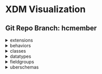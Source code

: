 # XDM Visualization
## Git Repo Branch: hcmember
<details>
<summary>extensions</summary>
<ul>
<details>
<summary>adobe</summary>
<ul>
<details>
<summary>b2b</summary>
<ul>
<details>
<summary>bizible</summary>
<ul>
<li><a href="http://opensource.adobe.com/xdmVisualization/prod/hcmember/adobe.b2b.bizible.bizible-account-details.html">bizible-account-details</a></li>
<li><a href="http://opensource.adobe.com/xdmVisualization/prod/hcmember/adobe.b2b.bizible.bizible-opportunity-details.html">bizible-opportunity-details</a></li>
<li><a href="http://opensource.adobe.com/xdmVisualization/prod/hcmember/adobe.b2b.bizible.bizible-person-details.html">bizible-person-details</a></li>
</ul>
</details>
<details>
<summary>marketo</summary>
<ul>
<li><a href="http://opensource.adobe.com/xdmVisualization/prod/hcmember/adobe.b2b.marketo.marketo-web-url.html">marketo-web-url</a></li>
</ul>
</details>
</ul>
</details>
<details>
<summary>experience</summary>
<ul>
<li><a href="http://opensource.adobe.com/xdmVisualization/prod/hcmember/adobe.experience.aam-experienceevent.html">aam-experienceevent</a></li>
<li><a href="http://opensource.adobe.com/xdmVisualization/prod/hcmember/adobe.experience.adcloud-experienceevent.html">adcloud-experienceevent</a></li>
<li><a href="http://opensource.adobe.com/xdmVisualization/prod/hcmember/adobe.experience.adcloud-profile.html">adcloud-profile</a></li>
<details>
<summary>adcloud</summary>
<ul>
<li><a href="http://opensource.adobe.com/xdmVisualization/prod/hcmember/adobe.experience.adcloud.adcloudsegment.html">adcloudsegment</a></li>
<li><a href="http://opensource.adobe.com/xdmVisualization/prod/hcmember/adobe.experience.adcloud.addeliverydetails.html">addeliverydetails</a></li>
<li><a href="http://opensource.adobe.com/xdmVisualization/prod/hcmember/adobe.experience.adcloud.advertisement.html">advertisement</a></li>
<li><a href="http://opensource.adobe.com/xdmVisualization/prod/hcmember/adobe.experience.adcloud.attributedconversionmodel.html">attributedconversionmodel</a></li>
<li><a href="http://opensource.adobe.com/xdmVisualization/prod/hcmember/adobe.experience.adcloud.campaign.html">campaign</a></li>
<li><a href="http://opensource.adobe.com/xdmVisualization/prod/hcmember/adobe.experience.adcloud.conversiondetails.html">conversiondetails</a></li>
<li><a href="http://opensource.adobe.com/xdmVisualization/prod/hcmember/adobe.experience.adcloud.creative.html">creative</a></li>
<li><a href="http://opensource.adobe.com/xdmVisualization/prod/hcmember/adobe.experience.adcloud.creative-event.html">creative-event</a></li>
<details>
<summary>dsp</summary>
<ul>
<li><a href="http://opensource.adobe.com/xdmVisualization/prod/hcmember/adobe.experience.adcloud.dsp.account.html">account</a></li>
<li><a href="http://opensource.adobe.com/xdmVisualization/prod/hcmember/adobe.experience.adcloud.dsp.advertisement.html">advertisement</a></li>
<li><a href="http://opensource.adobe.com/xdmVisualization/prod/hcmember/adobe.experience.adcloud.dsp.advertiser.html">advertiser</a></li>
<li><a href="http://opensource.adobe.com/xdmVisualization/prod/hcmember/adobe.experience.adcloud.dsp.campaign.html">campaign</a></li>
<li><a href="http://opensource.adobe.com/xdmVisualization/prod/hcmember/adobe.experience.adcloud.dsp.package.html">package</a></li>
<li><a href="http://opensource.adobe.com/xdmVisualization/prod/hcmember/adobe.experience.adcloud.dsp.placement.html">placement</a></li>
<li><a href="http://opensource.adobe.com/xdmVisualization/prod/hcmember/adobe.experience.adcloud.dsp.promotedvideo.html">promotedvideo</a></li>
<li><a href="http://opensource.adobe.com/xdmVisualization/prod/hcmember/adobe.experience.adcloud.dsp.site.html">site</a></li>
</ul>
</details>
<li><a href="http://opensource.adobe.com/xdmVisualization/prod/hcmember/adobe.experience.adcloud.experienceevent-all.html">experienceevent-all</a></li>
<li><a href="http://opensource.adobe.com/xdmVisualization/prod/hcmember/adobe.experience.adcloud.fees.html">fees</a></li>
<li><a href="http://opensource.adobe.com/xdmVisualization/prod/hcmember/adobe.experience.adcloud.inventory.html">inventory</a></li>
<li><a href="http://opensource.adobe.com/xdmVisualization/prod/hcmember/adobe.experience.adcloud.partnerdata.html">partnerdata</a></li>
<li><a href="http://opensource.adobe.com/xdmVisualization/prod/hcmember/adobe.experience.adcloud.productdetails.html">productdetails</a></li>
<li><a href="http://opensource.adobe.com/xdmVisualization/prod/hcmember/adobe.experience.adcloud.profile-all.html">profile-all</a></li>
<details>
<summary>searchads</summary>
<ul>
<li><a href="http://opensource.adobe.com/xdmVisualization/prod/hcmember/adobe.experience.adcloud.searchads.account.html">account</a></li>
<li><a href="http://opensource.adobe.com/xdmVisualization/prod/hcmember/adobe.experience.adcloud.searchads.adgroup.html">adgroup</a></li>
<li><a href="http://opensource.adobe.com/xdmVisualization/prod/hcmember/adobe.experience.adcloud.searchads.aggregateperformancebyad.html">aggregateperformancebyad</a></li>
<li><a href="http://opensource.adobe.com/xdmVisualization/prod/hcmember/adobe.experience.adcloud.searchads.aggregateperformancebyadbykeyword.html">aggregateperformancebyadbykeyword</a></li>
<li><a href="http://opensource.adobe.com/xdmVisualization/prod/hcmember/adobe.experience.adcloud.searchads.aggregateperformancebykeyword.html">aggregateperformancebykeyword</a></li>
<li><a href="http://opensource.adobe.com/xdmVisualization/prod/hcmember/adobe.experience.adcloud.searchads.campaign.html">campaign</a></li>
<li><a href="http://opensource.adobe.com/xdmVisualization/prod/hcmember/adobe.experience.adcloud.searchads.platform.html">platform</a></li>
<li><a href="http://opensource.adobe.com/xdmVisualization/prod/hcmember/adobe.experience.adcloud.searchads.portfolio.html">portfolio</a></li>
<li><a href="http://opensource.adobe.com/xdmVisualization/prod/hcmember/adobe.experience.adcloud.searchads.transactionproperties.html">transactionproperties</a></li>
</ul>
</details>
<details>
<summary>searchadvertising</summary>
<ul>
<li><a href="http://opensource.adobe.com/xdmVisualization/prod/hcmember/adobe.experience.adcloud.searchadvertising.account.html">account</a></li>
<li><a href="http://opensource.adobe.com/xdmVisualization/prod/hcmember/adobe.experience.adcloud.searchadvertising.adgroup.html">adgroup</a></li>
<li><a href="http://opensource.adobe.com/xdmVisualization/prod/hcmember/adobe.experience.adcloud.searchadvertising.aggregateperformancebyad.html">aggregateperformancebyad</a></li>
<li><a href="http://opensource.adobe.com/xdmVisualization/prod/hcmember/adobe.experience.adcloud.searchadvertising.aggregateperformancebyadbykeyword.html">aggregateperformancebyadbykeyword</a></li>
<li><a href="http://opensource.adobe.com/xdmVisualization/prod/hcmember/adobe.experience.adcloud.searchadvertising.aggregateperformancebykeyword.html">aggregateperformancebykeyword</a></li>
<li><a href="http://opensource.adobe.com/xdmVisualization/prod/hcmember/adobe.experience.adcloud.searchadvertising.campaign.html">campaign</a></li>
<li><a href="http://opensource.adobe.com/xdmVisualization/prod/hcmember/adobe.experience.adcloud.searchadvertising.portfolio.html">portfolio</a></li>
</ul>
</details>
<li><a href="http://opensource.adobe.com/xdmVisualization/prod/hcmember/adobe.experience.adcloud.segment.html">segment</a></li>
<li><a href="http://opensource.adobe.com/xdmVisualization/prod/hcmember/adobe.experience.adcloud.stitch.html">stitch</a></li>
<li><a href="http://opensource.adobe.com/xdmVisualization/prod/hcmember/adobe.experience.adcloud.syncedremarketingaudience.html">syncedremarketingaudience</a></li>
</ul>
</details>
<li><a href="http://opensource.adobe.com/xdmVisualization/prod/hcmember/adobe.experience.aep-mobile-lifecycle-details.html">aep-mobile-lifecycle-details</a></li>
<li><a href="http://opensource.adobe.com/xdmVisualization/prod/hcmember/adobe.experience.aep-web-sdk-experienceevent.html">aep-web-sdk-experienceevent</a></li>
<li><a href="http://opensource.adobe.com/xdmVisualization/prod/hcmember/adobe.experience.analytics-experienceevent.html">analytics-experienceevent</a></li>
<details>
<summary>analytics</summary>
<ul>
<li><a href="http://opensource.adobe.com/xdmVisualization/prod/hcmember/adobe.experience.analytics.commerce.html">commerce</a></li>
<li><a href="http://opensource.adobe.com/xdmVisualization/prod/hcmember/adobe.experience.analytics.evars.html">evars</a></li>
<li><a href="http://opensource.adobe.com/xdmVisualization/prod/hcmember/adobe.experience.analytics.events.html">events</a></li>
<li><a href="http://opensource.adobe.com/xdmVisualization/prod/hcmember/adobe.experience.analytics.experienceevent-all.html">experienceevent-all</a></li>
<li><a href="http://opensource.adobe.com/xdmVisualization/prod/hcmember/adobe.experience.analytics.keyedlist.html">keyedlist</a></li>
<li><a href="http://opensource.adobe.com/xdmVisualization/prod/hcmember/adobe.experience.analytics.keyvalue.html">keyvalue</a></li>
<li><a href="http://opensource.adobe.com/xdmVisualization/prod/hcmember/adobe.experience.analytics.listdetails.html">listdetails</a></li>
<li><a href="http://opensource.adobe.com/xdmVisualization/prod/hcmember/adobe.experience.analytics.productlistitem.html">productlistitem</a></li>
</ul>
</details>
<details>
<summary>audiencemanager</summary>
<ul>
<li><a href="http://opensource.adobe.com/xdmVisualization/prod/hcmember/adobe.experience.audiencemanager.experienceevent-all.html">experienceevent-all</a></li>
<li><a href="http://opensource.adobe.com/xdmVisualization/prod/hcmember/adobe.experience.audiencemanager.segmentdefinition.html">segmentdefinition</a></li>
<li><a href="http://opensource.adobe.com/xdmVisualization/prod/hcmember/adobe.experience.audiencemanager.segmentfolder.html">segmentfolder</a></li>
</ul>
</details>
<li><a href="http://opensource.adobe.com/xdmVisualization/prod/hcmember/adobe.experience.campaign-experienceevent.html">campaign-experienceevent</a></li>
<details>
<summary>campaign</summary>
<ul>
<li><a href="http://opensource.adobe.com/xdmVisualization/prod/hcmember/adobe.experience.campaign.address.html">address</a></li>
<li><a href="http://opensource.adobe.com/xdmVisualization/prod/hcmember/adobe.experience.campaign.experienceevent-all.html">experienceevent-all</a></li>
<li><a href="http://opensource.adobe.com/xdmVisualization/prod/hcmember/adobe.experience.campaign.experienceevent-campaign-delivery-log.html">experienceevent-campaign-delivery-log</a></li>
<li><a href="http://opensource.adobe.com/xdmVisualization/prod/hcmember/adobe.experience.campaign.experienceevent-campaign-tracking-log.html">experienceevent-campaign-tracking-log</a></li>
<li><a href="http://opensource.adobe.com/xdmVisualization/prod/hcmember/adobe.experience.campaign.experienceevent-profile-owning-entities.html">experienceevent-profile-owning-entities</a></li>
<li><a href="http://opensource.adobe.com/xdmVisualization/prod/hcmember/adobe.experience.campaign.experienceevent-profile-personal-details.html">experienceevent-profile-personal-details</a></li>
<li><a href="http://opensource.adobe.com/xdmVisualization/prod/hcmember/adobe.experience.campaign.experienceevent-profile-preferences-details.html">experienceevent-profile-preferences-details</a></li>
<li><a href="http://opensource.adobe.com/xdmVisualization/prod/hcmember/adobe.experience.campaign.experienceevent-profile-push-details.html">experienceevent-profile-push-details</a></li>
<li><a href="http://opensource.adobe.com/xdmVisualization/prod/hcmember/adobe.experience.campaign.experienceevent-profile-segmentation.html">experienceevent-profile-segmentation</a></li>
<li><a href="http://opensource.adobe.com/xdmVisualization/prod/hcmember/adobe.experience.campaign.experienceevent-profile-subscriptions.html">experienceevent-profile-subscriptions</a></li>
<li><a href="http://opensource.adobe.com/xdmVisualization/prod/hcmember/adobe.experience.campaign.experienceevent-profile-test-profile.html">experienceevent-profile-test-profile</a></li>
<li><a href="http://opensource.adobe.com/xdmVisualization/prod/hcmember/adobe.experience.campaign.experienceevent-profile-work-details.html">experienceevent-profile-work-details</a></li>
<li><a href="http://opensource.adobe.com/xdmVisualization/prod/hcmember/adobe.experience.campaign.feedbackevent.html">feedbackevent</a></li>
<li><a href="http://opensource.adobe.com/xdmVisualization/prod/hcmember/adobe.experience.campaign.journeyaifatigue.html">journeyaifatigue</a></li>
<li><a href="http://opensource.adobe.com/xdmVisualization/prod/hcmember/adobe.experience.campaign.journeyaiscores.html">journeyaiscores</a></li>
<li><a href="http://opensource.adobe.com/xdmVisualization/prod/hcmember/adobe.experience.campaign.mutationevent.html">mutationevent</a></li>
<li><a href="http://opensource.adobe.com/xdmVisualization/prod/hcmember/adobe.experience.campaign.notificationsubscription.html">notificationsubscription</a></li>
<li><a href="http://opensource.adobe.com/xdmVisualization/prod/hcmember/adobe.experience.campaign.notificationsubscriptiontarget.html">notificationsubscriptiontarget</a></li>
<li><a href="http://opensource.adobe.com/xdmVisualization/prod/hcmember/adobe.experience.campaign.notificationunsubscriptiondetails.html">notificationunsubscriptiondetails</a></li>
<li><a href="http://opensource.adobe.com/xdmVisualization/prod/hcmember/adobe.experience.campaign.offer-detail.html">offer-detail</a></li>
<li><a href="http://opensource.adobe.com/xdmVisualization/prod/hcmember/adobe.experience.campaign.offer-proposition-detail.html">offer-proposition-detail</a></li>
<li><a href="http://opensource.adobe.com/xdmVisualization/prod/hcmember/adobe.experience.campaign.offer-response-detail.html">offer-response-detail</a></li>
<details>
<summary>orchestration</summary>
<ul>
<li><a href="http://opensource.adobe.com/xdmVisualization/prod/hcmember/adobe.experience.campaign.orchestration.eventid.html">eventid</a></li>
<li><a href="http://opensource.adobe.com/xdmVisualization/prod/hcmember/adobe.experience.campaign.orchestration.experienceevent.html">experienceevent</a></li>
<li><a href="http://opensource.adobe.com/xdmVisualization/prod/hcmember/adobe.experience.campaign.orchestration.orchestrationdetails.html">orchestrationdetails</a></li>
<li><a href="http://opensource.adobe.com/xdmVisualization/prod/hcmember/adobe.experience.campaign.orchestration.reportingevent.html">reportingevent</a></li>
<li><a href="http://opensource.adobe.com/xdmVisualization/prod/hcmember/adobe.experience.campaign.orchestration.reportingeventmetrics.html">reportingeventmetrics</a></li>
<li><a href="http://opensource.adobe.com/xdmVisualization/prod/hcmember/adobe.experience.campaign.orchestration.reportingexternalevent.html">reportingexternalevent</a></li>
</ul>
</details>
<li><a href="http://opensource.adobe.com/xdmVisualization/prod/hcmember/adobe.experience.campaign.profile-all.html">profile-all</a></li>
<li><a href="http://opensource.adobe.com/xdmVisualization/prod/hcmember/adobe.experience.campaign.profile-snapshot.html">profile-snapshot</a></li>
</ul>
</details>
<li><a href="http://opensource.adobe.com/xdmVisualization/prod/hcmember/adobe.experience.consumer-experienceevent.html">consumer-experienceevent</a></li>
<details>
<summary>customerJourneyManagement</summary>
<ul>
<li><a href="http://opensource.adobe.com/xdmVisualization/prod/hcmember/adobe.experience.customerJourneyManagement.message-delivery-feedback.html">message-delivery-feedback</a></li>
<li><a href="http://opensource.adobe.com/xdmVisualization/prod/hcmember/adobe.experience.customerJourneyManagement.message-interaction.html">message-interaction</a></li>
<li><a href="http://opensource.adobe.com/xdmVisualization/prod/hcmember/adobe.experience.customerJourneyManagement.messageexecution.html">messageexecution</a></li>
<li><a href="http://opensource.adobe.com/xdmVisualization/prod/hcmember/adobe.experience.customerJourneyManagement.messageprofile.html">messageprofile</a></li>
<li><a href="http://opensource.adobe.com/xdmVisualization/prod/hcmember/adobe.experience.customerJourneyManagement.offers.html">offers</a></li>
<li><a href="http://opensource.adobe.com/xdmVisualization/prod/hcmember/adobe.experience.customerJourneyManagement.processing-flow-timeline.html">processing-flow-timeline</a></li>
<li><a href="http://opensource.adobe.com/xdmVisualization/prod/hcmember/adobe.experience.customerJourneyManagement.profile-counters-v2.html">profile-counters-v2</a></li>
<li><a href="http://opensource.adobe.com/xdmVisualization/prod/hcmember/adobe.experience.customerJourneyManagement.secondary-recipient-detail.html">secondary-recipient-detail</a></li>
</ul>
</details>
<details>
<summary>decisioning</summary>
<ul>
<li><a href="http://opensource.adobe.com/xdmVisualization/prod/hcmember/adobe.experience.decisioning.activity.html">activity</a></li>
<li><a href="http://opensource.adobe.com/xdmVisualization/prod/hcmember/adobe.experience.decisioning.activity-detail.html">activity-detail</a></li>
<li><a href="http://opensource.adobe.com/xdmVisualization/prod/hcmember/adobe.experience.decisioning.calendar-constraint-details.html">calendar-constraint-details</a></li>
<li><a href="http://opensource.adobe.com/xdmVisualization/prod/hcmember/adobe.experience.decisioning.calendar-constraints.html">calendar-constraints</a></li>
<li><a href="http://opensource.adobe.com/xdmVisualization/prod/hcmember/adobe.experience.decisioning.content-component-details.html">content-component-details</a></li>
<li><a href="http://opensource.adobe.com/xdmVisualization/prod/hcmember/adobe.experience.decisioning.content-details.html">content-details</a></li>
<li><a href="http://opensource.adobe.com/xdmVisualization/prod/hcmember/adobe.experience.decisioning.contents.html">contents</a></li>
<li><a href="http://opensource.adobe.com/xdmVisualization/prod/hcmember/adobe.experience.decisioning.criteria.html">criteria</a></li>
<li><a href="http://opensource.adobe.com/xdmVisualization/prod/hcmember/adobe.experience.decisioning.criterion-details.html">criterion-details</a></li>
<li><a href="http://opensource.adobe.com/xdmVisualization/prod/hcmember/adobe.experience.decisioning.decision-scope.html">decision-scope</a></li>
<li><a href="http://opensource.adobe.com/xdmVisualization/prod/hcmember/adobe.experience.decisioning.decisionevent.html">decisionevent</a></li>
<li><a href="http://opensource.adobe.com/xdmVisualization/prod/hcmember/adobe.experience.decisioning.decisionevent-all.html">decisionevent-all</a></li>
<li><a href="http://opensource.adobe.com/xdmVisualization/prod/hcmember/adobe.experience.decisioning.experienceevent-proposition-interaction.html">experienceevent-proposition-interaction</a></li>
<li><a href="http://opensource.adobe.com/xdmVisualization/prod/hcmember/adobe.experience.decisioning.fallback-content-option.html">fallback-content-option</a></li>
<li><a href="http://opensource.adobe.com/xdmVisualization/prod/hcmember/adobe.experience.decisioning.filter.html">filter</a></li>
<li><a href="http://opensource.adobe.com/xdmVisualization/prod/hcmember/adobe.experience.decisioning.frequency-capping-constraints.html">frequency-capping-constraints</a></li>
<li><a href="http://opensource.adobe.com/xdmVisualization/prod/hcmember/adobe.experience.decisioning.interaction-measurement-details.html">interaction-measurement-details</a></li>
<li><a href="http://opensource.adobe.com/xdmVisualization/prod/hcmember/adobe.experience.decisioning.lifecycle-status.html">lifecycle-status</a></li>
<li><a href="http://opensource.adobe.com/xdmVisualization/prod/hcmember/adobe.experience.decisioning.option.html">option</a></li>
<li><a href="http://opensource.adobe.com/xdmVisualization/prod/hcmember/adobe.experience.decisioning.option-detail.html">option-detail</a></li>
<li><a href="http://opensource.adobe.com/xdmVisualization/prod/hcmember/adobe.experience.decisioning.option-selection-details.html">option-selection-details</a></li>
<li><a href="http://opensource.adobe.com/xdmVisualization/prod/hcmember/adobe.experience.decisioning.personalized-content-option.html">personalized-content-option</a></li>
<li><a href="http://opensource.adobe.com/xdmVisualization/prod/hcmember/adobe.experience.decisioning.placement.html">placement</a></li>
<li><a href="http://opensource.adobe.com/xdmVisualization/prod/hcmember/adobe.experience.decisioning.placement-detail.html">placement-detail</a></li>
<li><a href="http://opensource.adobe.com/xdmVisualization/prod/hcmember/adobe.experience.decisioning.profile-constraint-details.html">profile-constraint-details</a></li>
<li><a href="http://opensource.adobe.com/xdmVisualization/prod/hcmember/adobe.experience.decisioning.profile-constraints.html">profile-constraints</a></li>
<li><a href="http://opensource.adobe.com/xdmVisualization/prod/hcmember/adobe.experience.decisioning.proposition.html">proposition</a></li>
<li><a href="http://opensource.adobe.com/xdmVisualization/prod/hcmember/adobe.experience.decisioning.proposition-detail.html">proposition-detail</a></li>
<li><a href="http://opensource.adobe.com/xdmVisualization/prod/hcmember/adobe.experience.decisioning.proposition-details.html">proposition-details</a></li>
<li><a href="http://opensource.adobe.com/xdmVisualization/prod/hcmember/adobe.experience.decisioning.proposition-interaction-detail.html">proposition-interaction-detail</a></li>
<li><a href="http://opensource.adobe.com/xdmVisualization/prod/hcmember/adobe.experience.decisioning.proposition-metric-profile.html">proposition-metric-profile</a></li>
<li><a href="http://opensource.adobe.com/xdmVisualization/prod/hcmember/adobe.experience.decisioning.proposition-metric-total.html">proposition-metric-total</a></li>
<li><a href="http://opensource.adobe.com/xdmVisualization/prod/hcmember/adobe.experience.decisioning.ranking.html">ranking</a></li>
<li><a href="http://opensource.adobe.com/xdmVisualization/prod/hcmember/adobe.experience.decisioning.ranking-details.html">ranking-details</a></li>
<li><a href="http://opensource.adobe.com/xdmVisualization/prod/hcmember/adobe.experience.decisioning.scope-details.html">scope-details</a></li>
<li><a href="http://opensource.adobe.com/xdmVisualization/prod/hcmember/adobe.experience.decisioning.strategy-details.html">strategy-details</a></li>
<li><a href="http://opensource.adobe.com/xdmVisualization/prod/hcmember/adobe.experience.decisioning.tag.html">tag</a></li>
<li><a href="http://opensource.adobe.com/xdmVisualization/prod/hcmember/adobe.experience.decisioning.tags.html">tags</a></li>
</ul>
</details>
<li><a href="http://opensource.adobe.com/xdmVisualization/prod/hcmember/adobe.experience.edge-autofilled-environment-details.html">edge-autofilled-environment-details</a></li>
<li><a href="http://opensource.adobe.com/xdmVisualization/prod/hcmember/adobe.experience.experienceevent-edgeregion.html">experienceevent-edgeregion</a></li>
<li><a href="http://opensource.adobe.com/xdmVisualization/prod/hcmember/adobe.experience.implementations.html">implementations</a></li>
<li><a href="http://opensource.adobe.com/xdmVisualization/prod/hcmember/adobe.experience.implementations-ext.html">implementations-ext</a></li>
<details>
<summary>intelligentServices</summary>
<ul>
<li><a href="http://opensource.adobe.com/xdmVisualization/prod/hcmember/adobe.experience.intelligentServices.profile-journeyai-engagementscores.html">profile-journeyai-engagementscores</a></li>
<li><a href="http://opensource.adobe.com/xdmVisualization/prod/hcmember/adobe.experience.intelligentServices.profile-journeyai-sendtimeoptimization.html">profile-journeyai-sendtimeoptimization</a></li>
</ul>
</details>
<details>
<summary>journeyOrchestration</summary>
<ul>
<li><a href="http://opensource.adobe.com/xdmVisualization/prod/hcmember/adobe.experience.journeyOrchestration.journeyOrchestrationClassification.html">journeyOrchestrationClassification</a></li>
<li><a href="http://opensource.adobe.com/xdmVisualization/prod/hcmember/adobe.experience.journeyOrchestration.journeyOrchestrationDebugInfo.html">journeyOrchestrationDebugInfo</a></li>
<li><a href="http://opensource.adobe.com/xdmVisualization/prod/hcmember/adobe.experience.journeyOrchestration.journeyOrchestrationIdentity.html">journeyOrchestrationIdentity</a></li>
<li><a href="http://opensource.adobe.com/xdmVisualization/prod/hcmember/adobe.experience.journeyOrchestration.journeyOrchestrationJourney.html">journeyOrchestrationJourney</a></li>
<li><a href="http://opensource.adobe.com/xdmVisualization/prod/hcmember/adobe.experience.journeyOrchestration.journeyOrchestrationServiceEventsDispatcher.html">journeyOrchestrationServiceEventsDispatcher</a></li>
<li><a href="http://opensource.adobe.com/xdmVisualization/prod/hcmember/adobe.experience.journeyOrchestration.journeyOrchestrationServiceEventsSegmentExportJob.html">journeyOrchestrationServiceEventsSegmentExportJob</a></li>
<li><a href="http://opensource.adobe.com/xdmVisualization/prod/hcmember/adobe.experience.journeyOrchestration.journeyOrchestrationServiceEventsStateMachine.html">journeyOrchestrationServiceEventsStateMachine</a></li>
<details>
<summary>stepEvents</summary>
<ul>
<li><a href="http://opensource.adobe.com/xdmVisualization/prod/hcmember/adobe.experience.journeyOrchestration.stepEvents.journeyClass.html">journeyClass</a></li>
<li><a href="http://opensource.adobe.com/xdmVisualization/prod/hcmember/adobe.experience.journeyOrchestration.stepEvents.journeyStepEventActionExecutionFieldsMixin.html">journeyStepEventActionExecutionFieldsMixin</a></li>
<li><a href="http://opensource.adobe.com/xdmVisualization/prod/hcmember/adobe.experience.journeyOrchestration.stepEvents.journeyStepEventClass.html">journeyStepEventClass</a></li>
<li><a href="http://opensource.adobe.com/xdmVisualization/prod/hcmember/adobe.experience.journeyOrchestration.stepEvents.journeyStepEventCommonFieldsMixin.html">journeyStepEventCommonFieldsMixin</a></li>
<li><a href="http://opensource.adobe.com/xdmVisualization/prod/hcmember/adobe.experience.journeyOrchestration.stepEvents.journeyStepEventDataFetchFieldsMixin.html">journeyStepEventDataFetchFieldsMixin</a></li>
<li><a href="http://opensource.adobe.com/xdmVisualization/prod/hcmember/adobe.experience.journeyOrchestration.stepEvents.journeyStepEventIdentityFieldsMixin.html">journeyStepEventIdentityFieldsMixin</a></li>
<li><a href="http://opensource.adobe.com/xdmVisualization/prod/hcmember/adobe.experience.journeyOrchestration.stepEvents.journeyStepEventJourneyFieldsMixin.html">journeyStepEventJourneyFieldsMixin</a></li>
</ul>
</details>
</ul>
</details>
<li><a href="http://opensource.adobe.com/xdmVisualization/prod/hcmember/adobe.experience.mobile-lifecycle-details-test.html">mobile-lifecycle-details-test</a></li>
<details>
<summary>offer-management</summary>
<ul>
<li><a href="http://opensource.adobe.com/xdmVisualization/prod/hcmember/adobe.experience.offer-management.offer-activity-detail.html">offer-activity-detail</a></li>
<li><a href="http://opensource.adobe.com/xdmVisualization/prod/hcmember/adobe.experience.offer-management.offer-detail.html">offer-detail</a></li>
<li><a href="http://opensource.adobe.com/xdmVisualization/prod/hcmember/adobe.experience.offer-management.proposition-response-detail.html">proposition-response-detail</a></li>
</ul>
</details>
<li><a href="http://opensource.adobe.com/xdmVisualization/prod/hcmember/adobe.experience.profile-edgeregion.html">profile-edgeregion</a></li>
<details>
<summary>profile</summary>
<ul>
<li><a href="http://opensource.adobe.com/xdmVisualization/prod/hcmember/adobe.experience.profile.experienceevent-shared.html">experienceevent-shared</a></li>
<li><a href="http://opensource.adobe.com/xdmVisualization/prod/hcmember/adobe.experience.profile.profile-all.html">profile-all</a></li>
</ul>
</details>
<li><a href="http://opensource.adobe.com/xdmVisualization/prod/hcmember/adobe.experience.target-experienceevent.html">target-experienceevent</a></li>
<details>
<summary>target</summary>
<ul>
<details>
<summary>activity</summary>
<ul>
<details>
<summary>activityevent</summary>
<ul>
<li><a href="http://opensource.adobe.com/xdmVisualization/prod/hcmember/adobe.experience.target.activity.activityevent.context.html">context</a></li>
<li><a href="http://opensource.adobe.com/xdmVisualization/prod/hcmember/adobe.experience.target.activity.activityevent.optionevent.html">optionevent</a></li>
<li><a href="http://opensource.adobe.com/xdmVisualization/prod/hcmember/adobe.experience.target.activity.activityevent.segmentevent.html">segmentevent</a></li>
</ul>
</details>
<li><a href="http://opensource.adobe.com/xdmVisualization/prod/hcmember/adobe.experience.target.activity.preview.html">preview</a></li>
</ul>
</details>
<li><a href="http://opensource.adobe.com/xdmVisualization/prod/hcmember/adobe.experience.target.experienceevent-all.html">experienceevent-all</a></li>
<li><a href="http://opensource.adobe.com/xdmVisualization/prod/hcmember/adobe.experience.target.experienceevent-shared.html">experienceevent-shared</a></li>
</ul>
</details>
<details>
<summary>workfront</summary>
<ul>
<li><a href="http://opensource.adobe.com/xdmVisualization/prod/hcmember/adobe.experience.workfront.changeevent.html">changeevent</a></li>
<li><a href="http://opensource.adobe.com/xdmVisualization/prod/hcmember/adobe.experience.workfront.opTask.html">opTask</a></li>
<li><a href="http://opensource.adobe.com/xdmVisualization/prod/hcmember/adobe.experience.workfront.portfolio.html">portfolio</a></li>
<li><a href="http://opensource.adobe.com/xdmVisualization/prod/hcmember/adobe.experience.workfront.program.html">program</a></li>
<li><a href="http://opensource.adobe.com/xdmVisualization/prod/hcmember/adobe.experience.workfront.project.html">project</a></li>
<li><a href="http://opensource.adobe.com/xdmVisualization/prod/hcmember/adobe.experience.workfront.task.html">task</a></li>
<li><a href="http://opensource.adobe.com/xdmVisualization/prod/hcmember/adobe.experience.workfront.workobject.html">workobject</a></li>
</ul>
</details>
</ul>
</details>
</ul>
</details>
<details>
<summary>airship</summary>
<ul>
<li><a href="http://opensource.adobe.com/xdmVisualization/prod/hcmember/airship.airship-event.html">airship-event</a></li>
</ul>
</details>
<details>
<summary>facebook</summary>
<ul>
<li><a href="http://opensource.adobe.com/xdmVisualization/prod/hcmember/facebook.facebook-conversion-event.html">facebook-conversion-event</a></li>
</ul>
</details>
</ul>
</details>
<details>
<summary>behaviors</summary>
<ul>
<li><a href="http://opensource.adobe.com/xdmVisualization/prod/hcmember/behaviors.record.html">record</a></li>
<li><a href="http://opensource.adobe.com/xdmVisualization/prod/hcmember/behaviors.time-series.html">time-series</a></li>
</ul>
</details>
<details>
<summary>classes</summary>
<ul>
<li><a href="http://opensource.adobe.com/xdmVisualization/prod/hcmember/classes.aircraft.html">aircraft</a></li>
<details>
<summary>b2b</summary>
<ul>
<li><a href="http://opensource.adobe.com/xdmVisualization/prod/hcmember/classes.b2b.account.html">account</a></li>
<li><a href="http://opensource.adobe.com/xdmVisualization/prod/hcmember/classes.b2b.account-person.html">account-person</a></li>
<li><a href="http://opensource.adobe.com/xdmVisualization/prod/hcmember/classes.b2b.marketing-list.html">marketing-list</a></li>
<li><a href="http://opensource.adobe.com/xdmVisualization/prod/hcmember/classes.b2b.marketing-list-member.html">marketing-list-member</a></li>
<li><a href="http://opensource.adobe.com/xdmVisualization/prod/hcmember/classes.b2b.opportunity.html">opportunity</a></li>
<li><a href="http://opensource.adobe.com/xdmVisualization/prod/hcmember/classes.b2b.opportunity-contact-role.html">opportunity-contact-role</a></li>
<li><a href="http://opensource.adobe.com/xdmVisualization/prod/hcmember/classes.b2b.opportunity-person.html">opportunity-person</a></li>
</ul>
</details>
<li><a href="http://opensource.adobe.com/xdmVisualization/prod/hcmember/classes.campaign.html">campaign</a></li>
<li><a href="http://opensource.adobe.com/xdmVisualization/prod/hcmember/classes.campaign-member.html">campaign-member</a></li>
<li><a href="http://opensource.adobe.com/xdmVisualization/prod/hcmember/classes.experienceevent.html">experienceevent</a></li>
<details>
<summary>fsi</summary>
<ul>
<li><a href="http://opensource.adobe.com/xdmVisualization/prod/hcmember/classes.fsi.atm.html">atm</a></li>
<li><a href="http://opensource.adobe.com/xdmVisualization/prod/hcmember/classes.fsi.branch.html">branch</a></li>
<li><a href="http://opensource.adobe.com/xdmVisualization/prod/hcmember/classes.fsi.policy.html">policy</a></li>
</ul>
</details>
<li><a href="http://opensource.adobe.com/xdmVisualization/prod/hcmember/classes.graphs.html">graphs</a></li>
<li><a href="http://opensource.adobe.com/xdmVisualization/prod/hcmember/classes.healthcare-plan.html">healthcare-plan</a></li>
<li><a href="http://opensource.adobe.com/xdmVisualization/prod/hcmember/classes.loan.html">loan</a></li>
<li><a href="http://opensource.adobe.com/xdmVisualization/prod/hcmember/classes.lodging-product.html">lodging-product</a></li>
<li><a href="http://opensource.adobe.com/xdmVisualization/prod/hcmember/classes.product.html">product</a></li>
<li><a href="http://opensource.adobe.com/xdmVisualization/prod/hcmember/classes.profile.html">profile</a></li>
<li><a href="http://opensource.adobe.com/xdmVisualization/prod/hcmember/classes.promotion.html">promotion</a></li>
<li><a href="http://opensource.adobe.com/xdmVisualization/prod/hcmember/classes.restaurant.html">restaurant</a></li>
<li><a href="http://opensource.adobe.com/xdmVisualization/prod/hcmember/classes.segmentdefinition.html">segmentdefinition</a></li>
<li><a href="http://opensource.adobe.com/xdmVisualization/prod/hcmember/classes.summary_metrics.html">summary_metrics</a></li>
<li><a href="http://opensource.adobe.com/xdmVisualization/prod/hcmember/classes.vehicle-product.html">vehicle-product</a></li>
</ul>
</details>
<details>
<summary>datatypes</summary>
<ul>
<li><a href="http://opensource.adobe.com/xdmVisualization/prod/hcmember/datatypes.application.html">application</a></li>
<details>
<summary>auditing</summary>
<ul>
<li><a href="http://opensource.adobe.com/xdmVisualization/prod/hcmember/datatypes.auditing.auditable.html">auditable</a></li>
<li><a href="http://opensource.adobe.com/xdmVisualization/prod/hcmember/datatypes.auditing.external-source-system-audit.html">external-source-system-audit</a></li>
</ul>
</details>
<details>
<summary>b2b</summary>
<ul>
<li><a href="http://opensource.adobe.com/xdmVisualization/prod/hcmember/datatypes.b2b.account-organization.html">account-organization</a></li>
<li><a href="http://opensource.adobe.com/xdmVisualization/prod/hcmember/datatypes.b2b.b2b-source.html">b2b-source</a></li>
<li><a href="http://opensource.adobe.com/xdmVisualization/prod/hcmember/datatypes.b2b.organization.html">organization</a></li>
<li><a href="http://opensource.adobe.com/xdmVisualization/prod/hcmember/datatypes.b2b.orgunit.html">orgunit</a></li>
</ul>
</details>
<li><a href="http://opensource.adobe.com/xdmVisualization/prod/hcmember/datatypes.browserdetails.html">browserdetails</a></li>
<li><a href="http://opensource.adobe.com/xdmVisualization/prod/hcmember/datatypes.cart.html">cart</a></li>
<details>
<summary>channels</summary>
<ul>
<li><a href="http://opensource.adobe.com/xdmVisualization/prod/hcmember/datatypes.channels.application.html">application</a></li>
<li><a href="http://opensource.adobe.com/xdmVisualization/prod/hcmember/datatypes.channels.channel.html">channel</a></li>
<li><a href="http://opensource.adobe.com/xdmVisualization/prod/hcmember/datatypes.channels.phone.html">phone</a></li>
</ul>
</details>
<details>
<summary>consent</summary>
<ul>
<li><a href="http://opensource.adobe.com/xdmVisualization/prod/hcmember/datatypes.consent.consent-field.html">consent-field</a></li>
<li><a href="http://opensource.adobe.com/xdmVisualization/prod/hcmember/datatypes.consent.consent-preferences.html">consent-preferences</a></li>
<li><a href="http://opensource.adobe.com/xdmVisualization/prod/hcmember/datatypes.consent.consentstring.html">consentstring</a></li>
<li><a href="http://opensource.adobe.com/xdmVisualization/prod/hcmember/datatypes.consent.marketing-field-basic.html">marketing-field-basic</a></li>
<li><a href="http://opensource.adobe.com/xdmVisualization/prod/hcmember/datatypes.consent.marketing-field-subscription.html">marketing-field-subscription</a></li>
<li><a href="http://opensource.adobe.com/xdmVisualization/prod/hcmember/datatypes.consent.personalization-field.html">personalization-field</a></li>
</ul>
</details>
<li><a href="http://opensource.adobe.com/xdmVisualization/prod/hcmember/datatypes.currency.html">currency</a></li>
<details>
<summary>data</summary>
<ul>
<li><a href="http://opensource.adobe.com/xdmVisualization/prod/hcmember/datatypes.data.cart-abandons.html">cart-abandons</a></li>
<li><a href="http://opensource.adobe.com/xdmVisualization/prod/hcmember/datatypes.data.datasource.html">datasource</a></li>
<li><a href="http://opensource.adobe.com/xdmVisualization/prod/hcmember/datatypes.data.measure.html">measure</a></li>
<li><a href="http://opensource.adobe.com/xdmVisualization/prod/hcmember/datatypes.data.metricdefinition.html">metricdefinition</a></li>
<li><a href="http://opensource.adobe.com/xdmVisualization/prod/hcmember/datatypes.data.opens.html">opens</a></li>
<li><a href="http://opensource.adobe.com/xdmVisualization/prod/hcmember/datatypes.data.order.html">order</a></li>
<li><a href="http://opensource.adobe.com/xdmVisualization/prod/hcmember/datatypes.data.pageviews.html">pageviews</a></li>
<li><a href="http://opensource.adobe.com/xdmVisualization/prod/hcmember/datatypes.data.paymentitem.html">paymentitem</a></li>
<li><a href="http://opensource.adobe.com/xdmVisualization/prod/hcmember/datatypes.data.record-timeseries-events.html">record-timeseries-events</a></li>
</ul>
</details>
<details>
<summary>demographic</summary>
<ul>
<li><a href="http://opensource.adobe.com/xdmVisualization/prod/hcmember/datatypes.demographic.address.html">address</a></li>
<li><a href="http://opensource.adobe.com/xdmVisualization/prod/hcmember/datatypes.demographic.emailaddress.html">emailaddress</a></li>
<li><a href="http://opensource.adobe.com/xdmVisualization/prod/hcmember/datatypes.demographic.geo.html">geo</a></li>
<li><a href="http://opensource.adobe.com/xdmVisualization/prod/hcmember/datatypes.demographic.geounit.html">geounit</a></li>
<li><a href="http://opensource.adobe.com/xdmVisualization/prod/hcmember/datatypes.demographic.phonenumber.html">phonenumber</a></li>
<li><a href="http://opensource.adobe.com/xdmVisualization/prod/hcmember/datatypes.demographic.place.html">place</a></li>
</ul>
</details>
<details>
<summary>deprecated</summary>
<ul>
<li><a href="http://opensource.adobe.com/xdmVisualization/prod/hcmember/datatypes.deprecated.bounces.html">bounces</a></li>
<li><a href="http://opensource.adobe.com/xdmVisualization/prod/hcmember/datatypes.deprecated.checkouts.html">checkouts</a></li>
<li><a href="http://opensource.adobe.com/xdmVisualization/prod/hcmember/datatypes.deprecated.impressions.html">impressions</a></li>
<li><a href="http://opensource.adobe.com/xdmVisualization/prod/hcmember/datatypes.deprecated.linkclicks.html">linkclicks</a></li>
<li><a href="http://opensource.adobe.com/xdmVisualization/prod/hcmember/datatypes.deprecated.mirror-pages.html">mirror-pages</a></li>
<li><a href="http://opensource.adobe.com/xdmVisualization/prod/hcmember/datatypes.deprecated.non-deliverables.html">non-deliverables</a></li>
<li><a href="http://opensource.adobe.com/xdmVisualization/prod/hcmember/datatypes.deprecated.not-sent.html">not-sent</a></li>
<li><a href="http://opensource.adobe.com/xdmVisualization/prod/hcmember/datatypes.deprecated.poi-entries.html">poi-entries</a></li>
<li><a href="http://opensource.adobe.com/xdmVisualization/prod/hcmember/datatypes.deprecated.poi-exits.html">poi-exits</a></li>
<li><a href="http://opensource.adobe.com/xdmVisualization/prod/hcmember/datatypes.deprecated.product-list-adds.html">product-list-adds</a></li>
<li><a href="http://opensource.adobe.com/xdmVisualization/prod/hcmember/datatypes.deprecated.product-list-opens.html">product-list-opens</a></li>
<li><a href="http://opensource.adobe.com/xdmVisualization/prod/hcmember/datatypes.deprecated.product-list-removals.html">product-list-removals</a></li>
<li><a href="http://opensource.adobe.com/xdmVisualization/prod/hcmember/datatypes.deprecated.product-list-reopens.html">product-list-reopens</a></li>
<li><a href="http://opensource.adobe.com/xdmVisualization/prod/hcmember/datatypes.deprecated.product-list-views.html">product-list-views</a></li>
<li><a href="http://opensource.adobe.com/xdmVisualization/prod/hcmember/datatypes.deprecated.product-views.html">product-views</a></li>
<li><a href="http://opensource.adobe.com/xdmVisualization/prod/hcmember/datatypes.deprecated.purchases.html">purchases</a></li>
<li><a href="http://opensource.adobe.com/xdmVisualization/prod/hcmember/datatypes.deprecated.save-for-laters.html">save-for-laters</a></li>
<li><a href="http://opensource.adobe.com/xdmVisualization/prod/hcmember/datatypes.deprecated.sends.html">sends</a></li>
<li><a href="http://opensource.adobe.com/xdmVisualization/prod/hcmember/datatypes.deprecated.unsubscriptions.html">unsubscriptions</a></li>
<li><a href="http://opensource.adobe.com/xdmVisualization/prod/hcmember/datatypes.deprecated.user-complaints.html">user-complaints</a></li>
</ul>
</details>
<li><a href="http://opensource.adobe.com/xdmVisualization/prod/hcmember/datatypes.device.html">device</a></li>
<li><a href="http://opensource.adobe.com/xdmVisualization/prod/hcmember/datatypes.enduserids.html">enduserids</a></li>
<li><a href="http://opensource.adobe.com/xdmVisualization/prod/hcmember/datatypes.environment.html">environment</a></li>
<details>
<summary>external</summary>
<ul>
<details>
<summary>id3</summary>
<ul>
<li><a href="http://opensource.adobe.com/xdmVisualization/prod/hcmember/datatypes.external.id3.audio.html">audio</a></li>
</ul>
</details>
<details>
<summary>iptc</summary>
<ul>
<li><a href="http://opensource.adobe.com/xdmVisualization/prod/hcmember/datatypes.external.iptc.creator.html">creator</a></li>
<li><a href="http://opensource.adobe.com/xdmVisualization/prod/hcmember/datatypes.external.iptc.episode.html">episode</a></li>
<li><a href="http://opensource.adobe.com/xdmVisualization/prod/hcmember/datatypes.external.iptc.rating.html">rating</a></li>
<li><a href="http://opensource.adobe.com/xdmVisualization/prod/hcmember/datatypes.external.iptc.season.html">season</a></li>
<li><a href="http://opensource.adobe.com/xdmVisualization/prod/hcmember/datatypes.external.iptc.series.html">series</a></li>
</ul>
</details>
<details>
<summary>schema</summary>
<ul>
<li><a href="http://opensource.adobe.com/xdmVisualization/prod/hcmember/datatypes.external.schema.geocircle.html">geocircle</a></li>
<li><a href="http://opensource.adobe.com/xdmVisualization/prod/hcmember/datatypes.external.schema.geocoordinates.html">geocoordinates</a></li>
<li><a href="http://opensource.adobe.com/xdmVisualization/prod/hcmember/datatypes.external.schema.geoshape.html">geoshape</a></li>
</ul>
</details>
</ul>
</details>
<li><a href="http://opensource.adobe.com/xdmVisualization/prod/hcmember/datatypes.identity.html">identity</a></li>
<li><a href="http://opensource.adobe.com/xdmVisualization/prod/hcmember/datatypes.identityitem.html">identityitem</a></li>
<details>
<summary>industry-verticals</summary>
<ul>
<li><a href="http://opensource.adobe.com/xdmVisualization/prod/hcmember/datatypes.industry-verticals.claim.html">claim</a></li>
<li><a href="http://opensource.adobe.com/xdmVisualization/prod/hcmember/datatypes.industry-verticals.comparisons.html">comparisons</a></li>
<li><a href="http://opensource.adobe.com/xdmVisualization/prod/hcmember/datatypes.industry-verticals.file-transfer.html">file-transfer</a></li>
<li><a href="http://opensource.adobe.com/xdmVisualization/prod/hcmember/datatypes.industry-verticals.financial-account.html">financial-account</a></li>
<li><a href="http://opensource.adobe.com/xdmVisualization/prod/hcmember/datatypes.industry-verticals.form-applications.html">form-applications</a></li>
<li><a href="http://opensource.adobe.com/xdmVisualization/prod/hcmember/datatypes.industry-verticals.implementationdetails.html">implementationdetails</a></li>
<li><a href="http://opensource.adobe.com/xdmVisualization/prod/hcmember/datatypes.industry-verticals.impressions.html">impressions</a></li>
<li><a href="http://opensource.adobe.com/xdmVisualization/prod/hcmember/datatypes.industry-verticals.internal-site-search.html">internal-site-search</a></li>
<li><a href="http://opensource.adobe.com/xdmVisualization/prod/hcmember/datatypes.industry-verticals.selfservice.html">selfservice</a></li>
<li><a href="http://opensource.adobe.com/xdmVisualization/prod/hcmember/datatypes.industry-verticals.subscription.html">subscription</a></li>
<li><a href="http://opensource.adobe.com/xdmVisualization/prod/hcmember/datatypes.industry-verticals.telecom-subscription.html">telecom-subscription</a></li>
<li><a href="http://opensource.adobe.com/xdmVisualization/prod/hcmember/datatypes.industry-verticals.tool-usage.html">tool-usage</a></li>
<li><a href="http://opensource.adobe.com/xdmVisualization/prod/hcmember/datatypes.industry-verticals.transaction.html">transaction</a></li>
</ul>
</details>
<details>
<summary>marketing</summary>
<ul>
<li><a href="http://opensource.adobe.com/xdmVisualization/prod/hcmember/datatypes.marketing.advertising.html">advertising</a></li>
<li><a href="http://opensource.adobe.com/xdmVisualization/prod/hcmember/datatypes.marketing.advertising-break.html">advertising-break</a></li>
<li><a href="http://opensource.adobe.com/xdmVisualization/prod/hcmember/datatypes.marketing.commerce.html">commerce</a></li>
<li><a href="http://opensource.adobe.com/xdmVisualization/prod/hcmember/datatypes.marketing.direct-marketing.html">direct-marketing</a></li>
<li><a href="http://opensource.adobe.com/xdmVisualization/prod/hcmember/datatypes.marketing.directmarketing-address.html">directmarketing-address</a></li>
<li><a href="http://opensource.adobe.com/xdmVisualization/prod/hcmember/datatypes.marketing.directmarketing-emailaddress.html">directmarketing-emailaddress</a></li>
<li><a href="http://opensource.adobe.com/xdmVisualization/prod/hcmember/datatypes.marketing.directmarketing-phonenumber.html">directmarketing-phonenumber</a></li>
<li><a href="http://opensource.adobe.com/xdmVisualization/prod/hcmember/datatypes.marketing.marketing.html">marketing</a></li>
</ul>
</details>
<li><a href="http://opensource.adobe.com/xdmVisualization/prod/hcmember/datatypes.media.html">media</a></li>
<li><a href="http://opensource.adobe.com/xdmVisualization/prod/hcmember/datatypes.namespace.html">namespace</a></li>
<li><a href="http://opensource.adobe.com/xdmVisualization/prod/hcmember/datatypes.optinout-additional-details.html">optinout-additional-details</a></li>
<details>
<summary>person</summary>
<ul>
<li><a href="http://opensource.adobe.com/xdmVisualization/prod/hcmember/datatypes.person.person.html">person</a></li>
<li><a href="http://opensource.adobe.com/xdmVisualization/prod/hcmember/datatypes.person.person-name.html">person-name</a></li>
</ul>
</details>
<li><a href="http://opensource.adobe.com/xdmVisualization/prod/hcmember/datatypes.placecontext.html">placecontext</a></li>
<li><a href="http://opensource.adobe.com/xdmVisualization/prod/hcmember/datatypes.poi-detail.html">poi-detail</a></li>
<li><a href="http://opensource.adobe.com/xdmVisualization/prod/hcmember/datatypes.product.html">product</a></li>
<li><a href="http://opensource.adobe.com/xdmVisualization/prod/hcmember/datatypes.productlistitem.html">productlistitem</a></li>
<li><a href="http://opensource.adobe.com/xdmVisualization/prod/hcmember/datatypes.profilestitch.html">profilestitch</a></li>
<li><a href="http://opensource.adobe.com/xdmVisualization/prod/hcmember/datatypes.profilestitchidentity.html">profilestitchidentity</a></li>
<li><a href="http://opensource.adobe.com/xdmVisualization/prod/hcmember/datatypes.pushnotificationtoken.html">pushnotificationtoken</a></li>
<li><a href="http://opensource.adobe.com/xdmVisualization/prod/hcmember/datatypes.search.html">search</a></li>
<li><a href="http://opensource.adobe.com/xdmVisualization/prod/hcmember/datatypes.segmentidentity.html">segmentidentity</a></li>
<li><a href="http://opensource.adobe.com/xdmVisualization/prod/hcmember/datatypes.segmentmembership.html">segmentmembership</a></li>
<li><a href="http://opensource.adobe.com/xdmVisualization/prod/hcmember/datatypes.segmentmembershipitem.html">segmentmembershipitem</a></li>
<li><a href="http://opensource.adobe.com/xdmVisualization/prod/hcmember/datatypes.shipping.html">shipping</a></li>
<li><a href="http://opensource.adobe.com/xdmVisualization/prod/hcmember/datatypes.sitesearch.html">sitesearch</a></li>
<li><a href="http://opensource.adobe.com/xdmVisualization/prod/hcmember/datatypes.webinfo.html">webinfo</a></li>
</ul>
</details>
<details>
<summary>fieldgroups</summary>
<ul>
<details>
<summary>account-person</summary>
<ul>
<li><a href="http://opensource.adobe.com/xdmVisualization/prod/hcmember/fieldgroups.account-person.account-person-details.html">account-person-details</a></li>
</ul>
</details>
<details>
<summary>account</summary>
<ul>
<li><a href="http://opensource.adobe.com/xdmVisualization/prod/hcmember/fieldgroups.account.account-details.html">account-details</a></li>
<li><a href="http://opensource.adobe.com/xdmVisualization/prod/hcmember/fieldgroups.account.related-accounts.html">related-accounts</a></li>
</ul>
</details>
<details>
<summary>campaign-member</summary>
<ul>
<li><a href="http://opensource.adobe.com/xdmVisualization/prod/hcmember/fieldgroups.campaign-member.campaign-member-details.html">campaign-member-details</a></li>
</ul>
</details>
<details>
<summary>campaign</summary>
<ul>
<li><a href="http://opensource.adobe.com/xdmVisualization/prod/hcmember/fieldgroups.campaign.campaign-details.html">campaign-details</a></li>
</ul>
</details>
<details>
<summary>experience-event</summary>
<ul>
<details>
<summary>events</summary>
<ul>
<li><a href="http://opensource.adobe.com/xdmVisualization/prod/hcmember/fieldgroups.experience-event.events.add-to-campaign.html">add-to-campaign</a></li>
<li><a href="http://opensource.adobe.com/xdmVisualization/prod/hcmember/fieldgroups.experience-event.events.add-to-list.html">add-to-list</a></li>
<li><a href="http://opensource.adobe.com/xdmVisualization/prod/hcmember/fieldgroups.experience-event.events.add-to-opportunity.html">add-to-opportunity</a></li>
<li><a href="http://opensource.adobe.com/xdmVisualization/prod/hcmember/fieldgroups.experience-event.events.callwebhook.html">callwebhook</a></li>
<li><a href="http://opensource.adobe.com/xdmVisualization/prod/hcmember/fieldgroups.experience-event.events.change-campaign-cadence.html">change-campaign-cadence</a></li>
<li><a href="http://opensource.adobe.com/xdmVisualization/prod/hcmember/fieldgroups.experience-event.events.change-campaign-stream.html">change-campaign-stream</a></li>
<li><a href="http://opensource.adobe.com/xdmVisualization/prod/hcmember/fieldgroups.experience-event.events.convert-lead.html">convert-lead</a></li>
<li><a href="http://opensource.adobe.com/xdmVisualization/prod/hcmember/fieldgroups.experience-event.events.emailbounced.html">emailbounced</a></li>
<li><a href="http://opensource.adobe.com/xdmVisualization/prod/hcmember/fieldgroups.experience-event.events.emailbouncedsoft.html">emailbouncedsoft</a></li>
<li><a href="http://opensource.adobe.com/xdmVisualization/prod/hcmember/fieldgroups.experience-event.events.emailclicked.html">emailclicked</a></li>
<li><a href="http://opensource.adobe.com/xdmVisualization/prod/hcmember/fieldgroups.experience-event.events.emaildelivered.html">emaildelivered</a></li>
<li><a href="http://opensource.adobe.com/xdmVisualization/prod/hcmember/fieldgroups.experience-event.events.emailopened.html">emailopened</a></li>
<li><a href="http://opensource.adobe.com/xdmVisualization/prod/hcmember/fieldgroups.experience-event.events.emailsent.html">emailsent</a></li>
<li><a href="http://opensource.adobe.com/xdmVisualization/prod/hcmember/fieldgroups.experience-event.events.emailunsubscribed.html">emailunsubscribed</a></li>
<li><a href="http://opensource.adobe.com/xdmVisualization/prod/hcmember/fieldgroups.experience-event.events.formfilledout.html">formfilledout</a></li>
<li><a href="http://opensource.adobe.com/xdmVisualization/prod/hcmember/fieldgroups.experience-event.events.interesting-moment.html">interesting-moment</a></li>
<li><a href="http://opensource.adobe.com/xdmVisualization/prod/hcmember/fieldgroups.experience-event.events.linkclicks.html">linkclicks</a></li>
<li><a href="http://opensource.adobe.com/xdmVisualization/prod/hcmember/fieldgroups.experience-event.events.merge-leads.html">merge-leads</a></li>
<li><a href="http://opensource.adobe.com/xdmVisualization/prod/hcmember/fieldgroups.experience-event.events.new-lead.html">new-lead</a></li>
<li><a href="http://opensource.adobe.com/xdmVisualization/prod/hcmember/fieldgroups.experience-event.events.opportunityupdated.html">opportunityupdated</a></li>
<li><a href="http://opensource.adobe.com/xdmVisualization/prod/hcmember/fieldgroups.experience-event.events.remove-from-list.html">remove-from-list</a></li>
<li><a href="http://opensource.adobe.com/xdmVisualization/prod/hcmember/fieldgroups.experience-event.events.remove-from-opportunity.html">remove-from-opportunity</a></li>
<li><a href="http://opensource.adobe.com/xdmVisualization/prod/hcmember/fieldgroups.experience-event.events.revenueStageChanged.html">revenueStageChanged</a></li>
<li><a href="http://opensource.adobe.com/xdmVisualization/prod/hcmember/fieldgroups.experience-event.events.scorechanged.html">scorechanged</a></li>
<li><a href="http://opensource.adobe.com/xdmVisualization/prod/hcmember/fieldgroups.experience-event.events.statusincampaignprogressionchanged.html">statusincampaignprogressionchanged</a></li>
<li><a href="http://opensource.adobe.com/xdmVisualization/prod/hcmember/fieldgroups.experience-event.events.visit-webpage.html">visit-webpage</a></li>
</ul>
</details>
<li><a href="http://opensource.adobe.com/xdmVisualization/prod/hcmember/fieldgroups.experience-event.experienceevent-advertising.html">experienceevent-advertising</a></li>
<li><a href="http://opensource.adobe.com/xdmVisualization/prod/hcmember/fieldgroups.experience-event.experienceevent-application.html">experienceevent-application</a></li>
<li><a href="http://opensource.adobe.com/xdmVisualization/prod/hcmember/fieldgroups.experience-event.experienceevent-card-actions.html">experienceevent-card-actions</a></li>
<li><a href="http://opensource.adobe.com/xdmVisualization/prod/hcmember/fieldgroups.experience-event.experienceevent-channel.html">experienceevent-channel</a></li>
<li><a href="http://opensource.adobe.com/xdmVisualization/prod/hcmember/fieldgroups.experience-event.experienceevent-commerce.html">experienceevent-commerce</a></li>
<li><a href="http://opensource.adobe.com/xdmVisualization/prod/hcmember/fieldgroups.experience-event.experienceevent-consumer.html">experienceevent-consumer</a></li>
<li><a href="http://opensource.adobe.com/xdmVisualization/prod/hcmember/fieldgroups.experience-event.experienceevent-directmarketing.html">experienceevent-directmarketing</a></li>
<li><a href="http://opensource.adobe.com/xdmVisualization/prod/hcmember/fieldgroups.experience-event.experienceevent-enduserids.html">experienceevent-enduserids</a></li>
<li><a href="http://opensource.adobe.com/xdmVisualization/prod/hcmember/fieldgroups.experience-event.experienceevent-environment-details.html">experienceevent-environment-details</a></li>
<li><a href="http://opensource.adobe.com/xdmVisualization/prod/hcmember/fieldgroups.experience-event.experienceevent-file-download-details.html">experienceevent-file-download-details</a></li>
<li><a href="http://opensource.adobe.com/xdmVisualization/prod/hcmember/fieldgroups.experience-event.experienceevent-file-upload-details.html">experienceevent-file-upload-details</a></li>
<li><a href="http://opensource.adobe.com/xdmVisualization/prod/hcmember/fieldgroups.experience-event.experienceevent-implementation-details.html">experienceevent-implementation-details</a></li>
<li><a href="http://opensource.adobe.com/xdmVisualization/prod/hcmember/fieldgroups.experience-event.experienceevent-inappmessage-tracking.html">experienceevent-inappmessage-tracking</a></li>
<li><a href="http://opensource.adobe.com/xdmVisualization/prod/hcmember/fieldgroups.experience-event.experienceevent-knowledge-base-details.html">experienceevent-knowledge-base-details</a></li>
<li><a href="http://opensource.adobe.com/xdmVisualization/prod/hcmember/fieldgroups.experience-event.experienceevent-marketing.html">experienceevent-marketing</a></li>
<li><a href="http://opensource.adobe.com/xdmVisualization/prod/hcmember/fieldgroups.experience-event.experienceevent-media.html">experienceevent-media</a></li>
<li><a href="http://opensource.adobe.com/xdmVisualization/prod/hcmember/fieldgroups.experience-event.experienceevent-offer-impression-details.html">experienceevent-offer-impression-details</a></li>
<li><a href="http://opensource.adobe.com/xdmVisualization/prod/hcmember/fieldgroups.experience-event.experienceevent-privacy.html">experienceevent-privacy</a></li>
<li><a href="http://opensource.adobe.com/xdmVisualization/prod/hcmember/fieldgroups.experience-event.experienceevent-profile-stitch.html">experienceevent-profile-stitch</a></li>
<li><a href="http://opensource.adobe.com/xdmVisualization/prod/hcmember/fieldgroups.experience-event.experienceevent-pushtracking.html">experienceevent-pushtracking</a></li>
<li><a href="http://opensource.adobe.com/xdmVisualization/prod/hcmember/fieldgroups.experience-event.experienceevent-quote-request-details.html">experienceevent-quote-request-details</a></li>
<li><a href="http://opensource.adobe.com/xdmVisualization/prod/hcmember/fieldgroups.experience-event.experienceevent-reference-keys.html">experienceevent-reference-keys</a></li>
<li><a href="http://opensource.adobe.com/xdmVisualization/prod/hcmember/fieldgroups.experience-event.experienceevent-search.html">experienceevent-search</a></li>
<li><a href="http://opensource.adobe.com/xdmVisualization/prod/hcmember/fieldgroups.experience-event.experienceevent-segmentmembership.html">experienceevent-segmentmembership</a></li>
<li><a href="http://opensource.adobe.com/xdmVisualization/prod/hcmember/fieldgroups.experience-event.experienceevent-service-payment-details.html">experienceevent-service-payment-details</a></li>
<li><a href="http://opensource.adobe.com/xdmVisualization/prod/hcmember/fieldgroups.experience-event.experienceevent-site-search.html">experienceevent-site-search</a></li>
<li><a href="http://opensource.adobe.com/xdmVisualization/prod/hcmember/fieldgroups.experience-event.experienceevent-social-network-usage-details.html">experienceevent-social-network-usage-details</a></li>
<li><a href="http://opensource.adobe.com/xdmVisualization/prod/hcmember/fieldgroups.experience-event.experienceevent-stitching.html">experienceevent-stitching</a></li>
<li><a href="http://opensource.adobe.com/xdmVisualization/prod/hcmember/fieldgroups.experience-event.experienceevent-support-site-search.html">experienceevent-support-site-search</a></li>
<li><a href="http://opensource.adobe.com/xdmVisualization/prod/hcmember/fieldgroups.experience-event.experienceevent-survey-response-details.html">experienceevent-survey-response-details</a></li>
<li><a href="http://opensource.adobe.com/xdmVisualization/prod/hcmember/fieldgroups.experience-event.experienceevent-technical-details.html">experienceevent-technical-details</a></li>
<li><a href="http://opensource.adobe.com/xdmVisualization/prod/hcmember/fieldgroups.experience-event.experienceevent-user-login-details.html">experienceevent-user-login-details</a></li>
<li><a href="http://opensource.adobe.com/xdmVisualization/prod/hcmember/fieldgroups.experience-event.experienceevent-web.html">experienceevent-web</a></li>
<details>
<summary>industry-verticals</summary>
<ul>
<li><a href="http://opensource.adobe.com/xdmVisualization/prod/hcmember/fieldgroups.experience-event.industry-verticals.experienceevent-alert-impressions.html">experienceevent-alert-impressions</a></li>
<li><a href="http://opensource.adobe.com/xdmVisualization/prod/hcmember/fieldgroups.experience-event.industry-verticals.experienceevent-balance-transfers.html">experienceevent-balance-transfers</a></li>
<li><a href="http://opensource.adobe.com/xdmVisualization/prod/hcmember/fieldgroups.experience-event.industry-verticals.experienceevent-bill-pay-details.html">experienceevent-bill-pay-details</a></li>
<li><a href="http://opensource.adobe.com/xdmVisualization/prod/hcmember/fieldgroups.experience-event.industry-verticals.experienceevent-card-application-details.html">experienceevent-card-application-details</a></li>
<li><a href="http://opensource.adobe.com/xdmVisualization/prod/hcmember/fieldgroups.experience-event.industry-verticals.experienceevent-claim-details.html">experienceevent-claim-details</a></li>
<li><a href="http://opensource.adobe.com/xdmVisualization/prod/hcmember/fieldgroups.experience-event.industry-verticals.experienceevent-contact-request-details.html">experienceevent-contact-request-details</a></li>
<li><a href="http://opensource.adobe.com/xdmVisualization/prod/hcmember/fieldgroups.experience-event.industry-verticals.experienceevent-credit-limit-increase-details.html">experienceevent-credit-limit-increase-details</a></li>
<li><a href="http://opensource.adobe.com/xdmVisualization/prod/hcmember/fieldgroups.experience-event.industry-verticals.experienceevent-deposit-details.html">experienceevent-deposit-details</a></li>
<li><a href="http://opensource.adobe.com/xdmVisualization/prod/hcmember/fieldgroups.experience-event.industry-verticals.experienceevent-device-trade-in-details.html">experienceevent-device-trade-in-details</a></li>
<li><a href="http://opensource.adobe.com/xdmVisualization/prod/hcmember/fieldgroups.experience-event.industry-verticals.experienceevent-dining-reservation.html">experienceevent-dining-reservation</a></li>
<li><a href="http://opensource.adobe.com/xdmVisualization/prod/hcmember/fieldgroups.experience-event.industry-verticals.experienceevent-flight-reservation.html">experienceevent-flight-reservation</a></li>
<li><a href="http://opensource.adobe.com/xdmVisualization/prod/hcmember/fieldgroups.experience-event.industry-verticals.experienceevent-insurance-claim-process.html">experienceevent-insurance-claim-process</a></li>
<li><a href="http://opensource.adobe.com/xdmVisualization/prod/hcmember/fieldgroups.experience-event.industry-verticals.experienceevent-loan-application-details.html">experienceevent-loan-application-details</a></li>
<li><a href="http://opensource.adobe.com/xdmVisualization/prod/hcmember/fieldgroups.experience-event.industry-verticals.experienceevent-lodging-reservation.html">experienceevent-lodging-reservation</a></li>
<li><a href="http://opensource.adobe.com/xdmVisualization/prod/hcmember/fieldgroups.experience-event.industry-verticals.experienceevent-prescription-details.html">experienceevent-prescription-details</a></li>
<li><a href="http://opensource.adobe.com/xdmVisualization/prod/hcmember/fieldgroups.experience-event.industry-verticals.experienceevent-reservation-details.html">experienceevent-reservation-details</a></li>
<li><a href="http://opensource.adobe.com/xdmVisualization/prod/hcmember/fieldgroups.experience-event.industry-verticals.experienceevent-reservation-search.html">experienceevent-reservation-search</a></li>
<li><a href="http://opensource.adobe.com/xdmVisualization/prod/hcmember/fieldgroups.experience-event.industry-verticals.experienceevent-upgrade-details.html">experienceevent-upgrade-details</a></li>
<li><a href="http://opensource.adobe.com/xdmVisualization/prod/hcmember/fieldgroups.experience-event.industry-verticals.experienceevent-upsell-details.html">experienceevent-upsell-details</a></li>
<li><a href="http://opensource.adobe.com/xdmVisualization/prod/hcmember/fieldgroups.experience-event.industry-verticals.experienceevent-vehicle-reservation.html">experienceevent-vehicle-reservation</a></li>
<li><a href="http://opensource.adobe.com/xdmVisualization/prod/hcmember/fieldgroups.experience-event.industry-verticals.experienceevent-warranty-claim-process.html">experienceevent-warranty-claim-process</a></li>
</ul>
</details>
</ul>
</details>
<details>
<summary>graphs</summary>
<ul>
<li><a href="http://opensource.adobe.com/xdmVisualization/prod/hcmember/fieldgroups.graphs.graph.html">graph</a></li>
<li><a href="http://opensource.adobe.com/xdmVisualization/prod/hcmember/fieldgroups.graphs.graph-edge.html">graph-edge</a></li>
<li><a href="http://opensource.adobe.com/xdmVisualization/prod/hcmember/fieldgroups.graphs.graph-node.html">graph-node</a></li>
</ul>
</details>
<details>
<summary>healthcare-plan</summary>
<ul>
<li><a href="http://opensource.adobe.com/xdmVisualization/prod/hcmember/fieldgroups.healthcare-plan.healthcare-plan-details.html">healthcare-plan-details</a></li>
</ul>
</details>
<details>
<summary>opportunity-contact-role</summary>
<ul>
<li><a href="http://opensource.adobe.com/xdmVisualization/prod/hcmember/fieldgroups.opportunity-contact-role.opportunity-contact-role-details.html">opportunity-contact-role-details</a></li>
</ul>
</details>
<details>
<summary>opportunity</summary>
<ul>
<li><a href="http://opensource.adobe.com/xdmVisualization/prod/hcmember/fieldgroups.opportunity.opportunity-details.html">opportunity-details</a></li>
</ul>
</details>
<details>
<summary>product</summary>
<ul>
<li><a href="http://opensource.adobe.com/xdmVisualization/prod/hcmember/fieldgroups.product.product-catalog.html">product-catalog</a></li>
<li><a href="http://opensource.adobe.com/xdmVisualization/prod/hcmember/fieldgroups.product.product-catalog-category.html">product-catalog-category</a></li>
<li><a href="http://opensource.adobe.com/xdmVisualization/prod/hcmember/fieldgroups.product.product-category.html">product-category</a></li>
<li><a href="http://opensource.adobe.com/xdmVisualization/prod/hcmember/fieldgroups.product.product-identifiers.html">product-identifiers</a></li>
<li><a href="http://opensource.adobe.com/xdmVisualization/prod/hcmember/fieldgroups.product.product-measurement.html">product-measurement</a></li>
</ul>
</details>
<details>
<summary>profile</summary>
<ul>
<li><a href="http://opensource.adobe.com/xdmVisualization/prod/hcmember/fieldgroups.profile.b2b-person-components.html">b2b-person-components</a></li>
<li><a href="http://opensource.adobe.com/xdmVisualization/prod/hcmember/fieldgroups.profile.b2b-person-details.html">b2b-person-details</a></li>
<li><a href="http://opensource.adobe.com/xdmVisualization/prod/hcmember/fieldgroups.profile.healthcare-member.html">healthcare-member</a></li>
<li><a href="http://opensource.adobe.com/xdmVisualization/prod/hcmember/fieldgroups.profile.profile-consentResults.html">profile-consentResults</a></li>
<li><a href="http://opensource.adobe.com/xdmVisualization/prod/hcmember/fieldgroups.profile.profile-consents.html">profile-consents</a></li>
<li><a href="http://opensource.adobe.com/xdmVisualization/prod/hcmember/fieldgroups.profile.profile-directmarketing.html">profile-directmarketing</a></li>
<li><a href="http://opensource.adobe.com/xdmVisualization/prod/hcmember/fieldgroups.profile.profile-loyalty-details.html">profile-loyalty-details</a></li>
<li><a href="http://opensource.adobe.com/xdmVisualization/prod/hcmember/fieldgroups.profile.profile-other-work-details.html">profile-other-work-details</a></li>
<li><a href="http://opensource.adobe.com/xdmVisualization/prod/hcmember/fieldgroups.profile.profile-owning-entities.html">profile-owning-entities</a></li>
<li><a href="http://opensource.adobe.com/xdmVisualization/prod/hcmember/fieldgroups.profile.profile-person-details.html">profile-person-details</a></li>
<li><a href="http://opensource.adobe.com/xdmVisualization/prod/hcmember/fieldgroups.profile.profile-personal-details.html">profile-personal-details</a></li>
<li><a href="http://opensource.adobe.com/xdmVisualization/prod/hcmember/fieldgroups.profile.profile-personal-finance-details.html">profile-personal-finance-details</a></li>
<li><a href="http://opensource.adobe.com/xdmVisualization/prod/hcmember/fieldgroups.profile.profile-personal-tax-profile-details.html">profile-personal-tax-profile-details</a></li>
<li><a href="http://opensource.adobe.com/xdmVisualization/prod/hcmember/fieldgroups.profile.profile-phones.html">profile-phones</a></li>
<li><a href="http://opensource.adobe.com/xdmVisualization/prod/hcmember/fieldgroups.profile.profile-preferences-details.html">profile-preferences-details</a></li>
<li><a href="http://opensource.adobe.com/xdmVisualization/prod/hcmember/fieldgroups.profile.profile-privacy.html">profile-privacy</a></li>
<li><a href="http://opensource.adobe.com/xdmVisualization/prod/hcmember/fieldgroups.profile.profile-push-notification-details.html">profile-push-notification-details</a></li>
<li><a href="http://opensource.adobe.com/xdmVisualization/prod/hcmember/fieldgroups.profile.profile-responses.html">profile-responses</a></li>
<li><a href="http://opensource.adobe.com/xdmVisualization/prod/hcmember/fieldgroups.profile.profile-segmentation.html">profile-segmentation</a></li>
<li><a href="http://opensource.adobe.com/xdmVisualization/prod/hcmember/fieldgroups.profile.profile-source-system-markers.html">profile-source-system-markers</a></li>
<li><a href="http://opensource.adobe.com/xdmVisualization/prod/hcmember/fieldgroups.profile.profile-subscriptions.html">profile-subscriptions</a></li>
<li><a href="http://opensource.adobe.com/xdmVisualization/prod/hcmember/fieldgroups.profile.profile-telecom-subscription.html">profile-telecom-subscription</a></li>
<li><a href="http://opensource.adobe.com/xdmVisualization/prod/hcmember/fieldgroups.profile.profile-test-profile.html">profile-test-profile</a></li>
<li><a href="http://opensource.adobe.com/xdmVisualization/prod/hcmember/fieldgroups.profile.profile-travel-preferences.html">profile-travel-preferences</a></li>
<li><a href="http://opensource.adobe.com/xdmVisualization/prod/hcmember/fieldgroups.profile.profile-user-account-details.html">profile-user-account-details</a></li>
<li><a href="http://opensource.adobe.com/xdmVisualization/prod/hcmember/fieldgroups.profile.profile-work-details.html">profile-work-details</a></li>
</ul>
</details>
<details>
<summary>segment-definition</summary>
<ul>
<li><a href="http://opensource.adobe.com/xdmVisualization/prod/hcmember/fieldgroups.segment-definition.segmentdefinition-expression.html">segmentdefinition-expression</a></li>
</ul>
</details>
<details>
<summary>shared</summary>
<ul>
<li><a href="http://opensource.adobe.com/xdmVisualization/prod/hcmember/fieldgroups.shared.changeset.html">changeset</a></li>
<li><a href="http://opensource.adobe.com/xdmVisualization/prod/hcmember/fieldgroups.shared.external-source-system-audit-details.html">external-source-system-audit-details</a></li>
<li><a href="http://opensource.adobe.com/xdmVisualization/prod/hcmember/fieldgroups.shared.identitymap.html">identitymap</a></li>
<li><a href="http://opensource.adobe.com/xdmVisualization/prod/hcmember/fieldgroups.shared.person-identifier.html">person-identifier</a></li>
<li><a href="http://opensource.adobe.com/xdmVisualization/prod/hcmember/fieldgroups.shared.record-status.html">record-status</a></li>
</ul>
</details>
</ul>
</details>
<details>
<summary>uberschemas</summary>
<ul>
<li><a href="http://opensource.adobe.com/xdmVisualization/prod/hcmember/uberschemas.account-generated.html">account-generated</a></li>
<li><a href="http://opensource.adobe.com/xdmVisualization/prod/hcmember/uberschemas.account-person-generated.html">account-person-generated</a></li>
<details>
<summary>automotive</summary>
<ul>
<li><a href="http://opensource.adobe.com/xdmVisualization/prod/hcmember/uberschemas.automotive.experienceevent-generated-automotive.html">experienceevent-generated-automotive</a></li>
<li><a href="http://opensource.adobe.com/xdmVisualization/prod/hcmember/uberschemas.automotive.profile-generated-automotive.html">profile-generated-automotive</a></li>
</ul>
</details>
<li><a href="http://opensource.adobe.com/xdmVisualization/prod/hcmember/uberschemas.campaign-generated.html">campaign-generated</a></li>
<li><a href="http://opensource.adobe.com/xdmVisualization/prod/hcmember/uberschemas.campaign-member-generated.html">campaign-member-generated</a></li>
<details>
<summary>education</summary>
<ul>
<li><a href="http://opensource.adobe.com/xdmVisualization/prod/hcmember/uberschemas.education.experienceevent-generated-education.html">experienceevent-generated-education</a></li>
<li><a href="http://opensource.adobe.com/xdmVisualization/prod/hcmember/uberschemas.education.profile-generated-education.html">profile-generated-education</a></li>
</ul>
</details>
<li><a href="http://opensource.adobe.com/xdmVisualization/prod/hcmember/uberschemas.experienceevent-generated.html">experienceevent-generated</a></li>
<details>
<summary>financial_services</summary>
<ul>
<li><a href="http://opensource.adobe.com/xdmVisualization/prod/hcmember/uberschemas.financial_services.experienceevent-generated-financial_services.html">experienceevent-generated-financial_services</a></li>
<li><a href="http://opensource.adobe.com/xdmVisualization/prod/hcmember/uberschemas.financial_services.profile-generated-financial_services.html">profile-generated-financial_services</a></li>
</ul>
</details>
<li><a href="http://opensource.adobe.com/xdmVisualization/prod/hcmember/uberschemas.graphs-generated.html">graphs-generated</a></li>
<details>
<summary>health_and_life_sciences</summary>
<ul>
<li><a href="http://opensource.adobe.com/xdmVisualization/prod/hcmember/uberschemas.health_and_life_sciences.experienceevent-generated-health_and_life_sciences.html">experienceevent-generated-health_and_life_sciences</a></li>
<li><a href="http://opensource.adobe.com/xdmVisualization/prod/hcmember/uberschemas.health_and_life_sciences.profile-generated-health_and_life_sciences.html">profile-generated-health_and_life_sciences</a></li>
</ul>
</details>
<li><a href="http://opensource.adobe.com/xdmVisualization/prod/hcmember/uberschemas.healthcare-plan-generated.html">healthcare-plan-generated</a></li>
<details>
<summary>healthcare_services</summary>
<ul>
<li><a href="http://opensource.adobe.com/xdmVisualization/prod/hcmember/uberschemas.healthcare_services.experienceevent-generated-healthcare_services.html">experienceevent-generated-healthcare_services</a></li>
<li><a href="http://opensource.adobe.com/xdmVisualization/prod/hcmember/uberschemas.healthcare_services.healthcare-plan-generated-healthcare_services.html">healthcare-plan-generated-healthcare_services</a></li>
<li><a href="http://opensource.adobe.com/xdmVisualization/prod/hcmember/uberschemas.healthcare_services.profile-generated-healthcare_services.html">profile-generated-healthcare_services</a></li>
</ul>
</details>
<details>
<summary>high_tech</summary>
<ul>
<li><a href="http://opensource.adobe.com/xdmVisualization/prod/hcmember/uberschemas.high_tech.experienceevent-generated-high_tech.html">experienceevent-generated-high_tech</a></li>
<li><a href="http://opensource.adobe.com/xdmVisualization/prod/hcmember/uberschemas.high_tech.profile-generated-high_tech.html">profile-generated-high_tech</a></li>
</ul>
</details>
<details>
<summary>manufacturing</summary>
<ul>
<li><a href="http://opensource.adobe.com/xdmVisualization/prod/hcmember/uberschemas.manufacturing.experienceevent-generated-manufacturing.html">experienceevent-generated-manufacturing</a></li>
<li><a href="http://opensource.adobe.com/xdmVisualization/prod/hcmember/uberschemas.manufacturing.profile-generated-manufacturing.html">profile-generated-manufacturing</a></li>
</ul>
</details>
<li><a href="http://opensource.adobe.com/xdmVisualization/prod/hcmember/uberschemas.marketing-list-generated.html">marketing-list-generated</a></li>
<li><a href="http://opensource.adobe.com/xdmVisualization/prod/hcmember/uberschemas.marketing-list-member-generated.html">marketing-list-member-generated</a></li>
<details>
<summary>media_and_entertainment</summary>
<ul>
<li><a href="http://opensource.adobe.com/xdmVisualization/prod/hcmember/uberschemas.media_and_entertainment.experienceevent-generated-media_and_entertainment.html">experienceevent-generated-media_and_entertainment</a></li>
<li><a href="http://opensource.adobe.com/xdmVisualization/prod/hcmember/uberschemas.media_and_entertainment.profile-generated-media_and_entertainment.html">profile-generated-media_and_entertainment</a></li>
</ul>
</details>
<li><a href="http://opensource.adobe.com/xdmVisualization/prod/hcmember/uberschemas.opportunity-contact-role-generated.html">opportunity-contact-role-generated</a></li>
<li><a href="http://opensource.adobe.com/xdmVisualization/prod/hcmember/uberschemas.opportunity-generated.html">opportunity-generated</a></li>
<li><a href="http://opensource.adobe.com/xdmVisualization/prod/hcmember/uberschemas.opportunity-person-generated.html">opportunity-person-generated</a></li>
<li><a href="http://opensource.adobe.com/xdmVisualization/prod/hcmember/uberschemas.product-generated.html">product-generated</a></li>
<li><a href="http://opensource.adobe.com/xdmVisualization/prod/hcmember/uberschemas.profile-generated.html">profile-generated</a></li>
<details>
<summary>public_sector</summary>
<ul>
<li><a href="http://opensource.adobe.com/xdmVisualization/prod/hcmember/uberschemas.public_sector.experienceevent-generated-public_sector.html">experienceevent-generated-public_sector</a></li>
<li><a href="http://opensource.adobe.com/xdmVisualization/prod/hcmember/uberschemas.public_sector.profile-generated-public_sector.html">profile-generated-public_sector</a></li>
</ul>
</details>
<details>
<summary>retail</summary>
<ul>
<li><a href="http://opensource.adobe.com/xdmVisualization/prod/hcmember/uberschemas.retail.experienceevent-generated-retail.html">experienceevent-generated-retail</a></li>
<li><a href="http://opensource.adobe.com/xdmVisualization/prod/hcmember/uberschemas.retail.profile-generated-retail.html">profile-generated-retail</a></li>
</ul>
</details>
<li><a href="http://opensource.adobe.com/xdmVisualization/prod/hcmember/uberschemas.segmentdefinition-generated.html">segmentdefinition-generated</a></li>
<details>
<summary>telecom</summary>
<ul>
<li><a href="http://opensource.adobe.com/xdmVisualization/prod/hcmember/uberschemas.telecom.experienceevent-generated-telecom.html">experienceevent-generated-telecom</a></li>
<li><a href="http://opensource.adobe.com/xdmVisualization/prod/hcmember/uberschemas.telecom.profile-generated-telecom.html">profile-generated-telecom</a></li>
</ul>
</details>
<details>
<summary>travel_and_hospitality</summary>
<ul>
<li><a href="http://opensource.adobe.com/xdmVisualization/prod/hcmember/uberschemas.travel_and_hospitality.experienceevent-generated-travel_and_hospitality.html">experienceevent-generated-travel_and_hospitality</a></li>
<li><a href="http://opensource.adobe.com/xdmVisualization/prod/hcmember/uberschemas.travel_and_hospitality.profile-generated-travel_and_hospitality.html">profile-generated-travel_and_hospitality</a></li>
</ul>
</details>
</ul>
</details>
